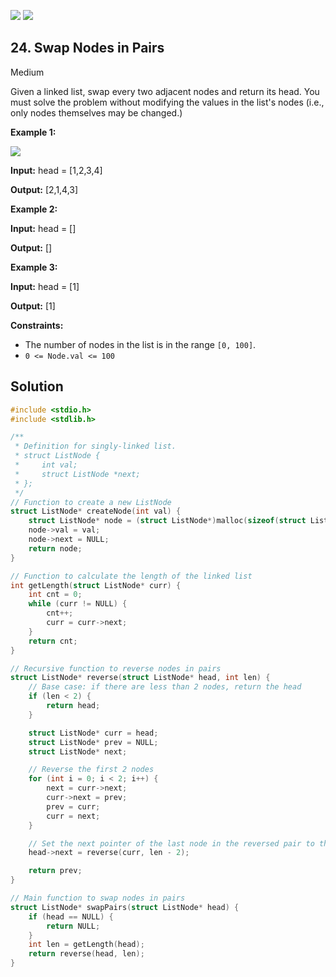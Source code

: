 [![](https://img.shields.io/github/stars/javadev/LeetCode-in-All?label=Stars&style=flat-square)](https://github.com/javadev/LeetCode-in-All)
[![](https://img.shields.io/github/forks/javadev/LeetCode-in-All?label=Fork%20me%20on%20GitHub%20&style=flat-square)](https://github.com/javadev/LeetCode-in-All/fork)

## 24\. Swap Nodes in Pairs

Medium

Given a linked list, swap every two adjacent nodes and return its head. You must solve the problem without modifying the values in the list's nodes (i.e., only nodes themselves may be changed.)

**Example 1:**

![](https://assets.leetcode.com/uploads/2020/10/03/swap_ex1.jpg)

**Input:** head = [1,2,3,4]

**Output:** [2,1,4,3]

**Example 2:**

**Input:** head = []

**Output:** []

**Example 3:**

**Input:** head = [1]

**Output:** [1]

**Constraints:**

*   The number of nodes in the list is in the range `[0, 100]`.
*   `0 <= Node.val <= 100`

## Solution

```c
#include <stdio.h>
#include <stdlib.h>

/**
 * Definition for singly-linked list.
 * struct ListNode {
 *     int val;
 *     struct ListNode *next;
 * };
 */
// Function to create a new ListNode
struct ListNode* createNode(int val) {
    struct ListNode* node = (struct ListNode*)malloc(sizeof(struct ListNode));
    node->val = val;
    node->next = NULL;
    return node;
}

// Function to calculate the length of the linked list
int getLength(struct ListNode* curr) {
    int cnt = 0;
    while (curr != NULL) {
        cnt++;
        curr = curr->next;
    }
    return cnt;
}

// Recursive function to reverse nodes in pairs
struct ListNode* reverse(struct ListNode* head, int len) {
    // Base case: if there are less than 2 nodes, return the head
    if (len < 2) {
        return head;
    }

    struct ListNode* curr = head;
    struct ListNode* prev = NULL;
    struct ListNode* next;

    // Reverse the first 2 nodes
    for (int i = 0; i < 2; i++) {
        next = curr->next;
        curr->next = prev;
        prev = curr;
        curr = next;
    }

    // Set the next pointer of the last node in the reversed pair to the result of the next reverse call
    head->next = reverse(curr, len - 2);

    return prev;
}

// Main function to swap nodes in pairs
struct ListNode* swapPairs(struct ListNode* head) {
    if (head == NULL) {
        return NULL;
    }
    int len = getLength(head);
    return reverse(head, len);
}
```